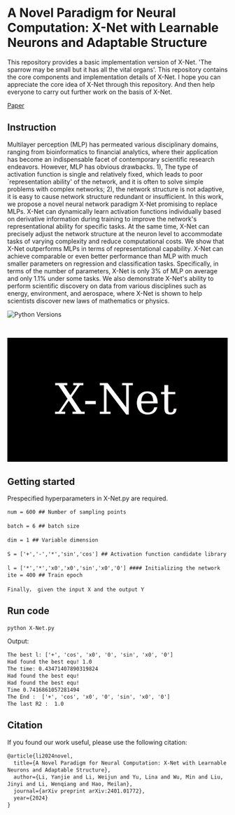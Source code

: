 # A Novel Paradigm for Neural Computation: X-Net with Learnable Neurons and Adaptable Structure

This repository provides a basic implementation version of X-Net. 'The sparrow may be small but it has all the vital organs'. This repository contains the core components and implementation details of X-Net. I hope you can appreciate the core idea of X-Net through this repository. And then help everyone to carry out further work on the basis of X-Net.

[Paper](https://arxiv.org/abs/2401.01772)&nbsp;&nbsp;&nbsp;

## Instruction

Multilayer perception (MLP) has permeated various disciplinary domains, ranging from bioinformatics to financial analytics, where their application has become an indispensable facet of contemporary scientific research endeavors. However, MLP has obvious drawbacks. 1), The type of activation function is single and relatively fixed, which leads to poor `representation ability' of the network, and it is often to solve simple problems with complex networks; 2), the network structure is not adaptive, it is easy to cause network structure redundant or insufficient. In this work, we propose a novel neural network paradigm X-Net promising to replace MLPs. X-Net can dynamically learn activation functions individually based on derivative information during training to improve the network's representational ability for specific tasks. At the same time, X-Net can precisely adjust the network structure at the neuron level to accommodate tasks of varying complexity and reduce computational costs. We show that X-Net outperforms MLPs in terms of representational capability. X-Net can achieve comparable or even better performance than MLP with much smaller parameters on regression and classification tasks. Specifically, in terms of the number of parameters, X-Net is only 3% of MLP on average and only 1.1% under some tasks. We also demonstrate X-Net's ability to perform scientific discovery on data from various disciplines such as energy, environment, and aerospace, where X-Net is shown to help scientists discover new laws of mathematics or physics.
<br>

![Python Versions](https://img.shields.io/badge/Python-3.7%20%7C%203.8%20%7C%203.9-blue)

<br>

![Alt text](https://github.com/1716757342/X-Net/blob/main/X-Net.gif)


## Getting started

Prespecified hyperparameters in X-Net.py are required.

```
num = 600 ## Number of sampling points

batch = 6 ## batch size

dim = 1 ## Variable dimension

S = ['+','-','*','sin','cos'] ## Activation function candidate library

l = ['*','*','x0','x0','sin','x0','0'] #### Initializing the network
ite = 400 ## Train epoch

Finally， given the input X and the output Y

```

## Run code
```
python X-Net.py
```

Output:

```
The best l: ['+', 'cos', 'x0', '0', 'sin', 'x0', '0']
Had found the best equ! 1.0
The time: 0.43471407890319824
Had found the best equ!
Had found the best equ!
Time 0.7416861057281494
The End :  ['+', 'cos', 'x0', '0', 'sin', 'x0', '0']
The last R2 :  1.0
```

## Citation

If you found our work useful, please use the following citation:

```
@article{li2024novel,
  title={A Novel Paradigm for Neural Computation: X-Net with Learnable Neurons and Adaptable Structure},
  author={Li, Yanjie and Li, Weijun and Yu, Lina and Wu, Min and Liu, Jinyi and Li, Wenqiang and Hao, Meilan},
  journal={arXiv preprint arXiv:2401.01772},
  year={2024}
}
```
